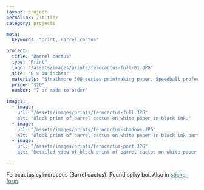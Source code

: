 ```yaml
---
layout: project
permalink: /:title/
category: projects

meta:
  keywords: "print, Barrel cactus"

project:
  title: "Barrel cactus"
  type: "Print"
  logo: "/assets/images/prints/ferocactus-full-01.JPG"
  size: "8 x 10 inches"
  materials: "Strathmore 300 series printmaking paper, Speedball professional relief ink"
  price: "$20"
  number: "7 or made to order"

images:
  - image:
    url: "/assets/images/prints/ferocactus-full.JPG"
    alt: "Block print of barrel cactus on white paper in black ink."
  - image:
    url: "/assets/images/prints/ferocactus-shadows.JPG"
    alt: "Block print of barrel cactus on white paper in black ink partially obscured by shadows."
  - image:
    url: "/assets/images/prints/ferocactus-part.JPG"
    alt: "Detailed view of block print of barrel cactus on white paper in black ink."

---
```

<p>Ferocactus cylindraceus (Barrel cactus). Round spiky boi. Also in <a href = "https://an-bui.github.io/shop/barrelcactussticker/" style = "color:#346575;">sticker form</a>.</p>
